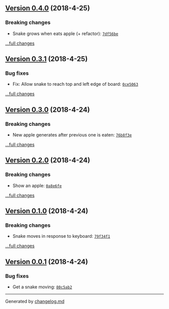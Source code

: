 ## [Version 0.4.0](https://github.com/adamdawkins/002b-elm-snake/releases/tag/v0.4.0) (2018-4-25)

### Breaking changes

- Snake grows when eats apple (+ refactor): [`7df56be`](https://github.com/adamdawkins/002b-elm-snake/commit/7df56be)

[...full changes](https://github.com/adamdawkins/002b-elm-snake/compare/v0.3.1...v0.4.0)

## [Version 0.3.1](https://github.com/adamdawkins/002b-elm-snake/releases/tag/v0.3.1) (2018-4-25)

### Bug fixes

- Fix: Allow snake to reach top and left edge of board: [`0ce5063`](https://github.com/adamdawkins/002b-elm-snake/commit/0ce5063)

[...full changes](https://github.com/adamdawkins/002b-elm-snake/compare/v0.3.0...v0.3.1)

## [Version 0.3.0](https://github.com/adamdawkins/002b-elm-snake/releases/tag/v0.3.0) (2018-4-24)

### Breaking changes

- New apple generates after previous one is eaten: [`76b8f3e`](https://github.com/adamdawkins/002b-elm-snake/commit/76b8f3e)

[...full changes](https://github.com/adamdawkins/002b-elm-snake/compare/v0.2.0...v0.3.0)

## [Version 0.2.0](https://github.com/adamdawkins/002b-elm-snake/releases/tag/v0.2.0) (2018-4-24)

### Breaking changes

- Show an apple: [`0a8e6fe`](https://github.com/adamdawkins/002b-elm-snake/commit/0a8e6fe)

[...full changes](https://github.com/adamdawkins/002b-elm-snake/compare/v0.1.0...v0.2.0)

## [Version 0.1.0](https://github.com/adamdawkins/002b-elm-snake/releases/tag/v0.1.0) (2018-4-24)

### Breaking changes

- Snake moves in response to keyboard: [`79f34f1`](https://github.com/adamdawkins/002b-elm-snake/commit/79f34f1)

[...full changes](https://github.com/adamdawkins/002b-elm-snake/compare/v0.0.1...v0.1.0)

## [Version 0.0.1](https://github.com/adamdawkins/002b-elm-snake/releases/tag/v0.0.1) (2018-4-24)

### Bug fixes

- Get a snake moving: [`80c5ab2`](https://github.com/adamdawkins/002b-elm-snake/commit/80c5ab2)

---

Generated by [changelog.md](https://github.com/egoist/changelog.md)
